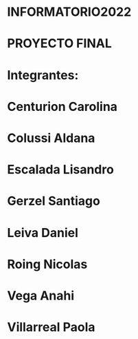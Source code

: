 # INFORMATORIO2022
# PROYECTO FINAL
# Integrantes:
# Centurion Carolina
# Colussi Aldana
# Escalada Lisandro
# Gerzel Santiago
# Leiva Daniel
# Roing Nicolas
# Vega Anahi
# Villarreal Paola
